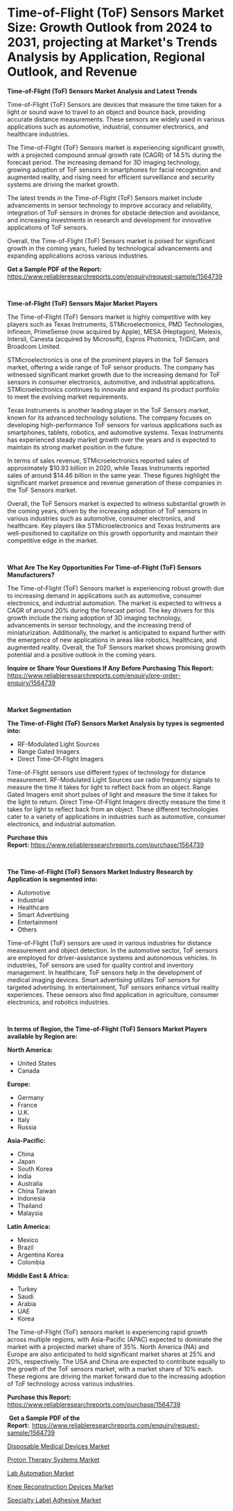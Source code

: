 <p><h1>Time-of-Flight (ToF) Sensors Market Size: Growth Outlook from 2024 to 2031, projecting at Market's Trends Analysis by Application, Regional Outlook, and Revenue</h1></p><p><strong>Time-of-Flight (ToF) Sensors Market Analysis and Latest Trends</strong></p>
<p><p>Time-of-Flight (ToF) Sensors are devices that measure the time taken for a light or sound wave to travel to an object and bounce back, providing accurate distance measurements. These sensors are widely used in various applications such as automotive, industrial, consumer electronics, and healthcare industries.</p><p>The Time-of-Flight (ToF) Sensors market is experiencing significant growth, with a projected compound annual growth rate (CAGR) of 14.5% during the forecast period. The increasing demand for 3D imaging technology, growing adoption of ToF sensors in smartphones for facial recognition and augmented reality, and rising need for efficient surveillance and security systems are driving the market growth.</p><p>The latest trends in the Time-of-Flight (ToF) Sensors market include advancements in sensor technology to improve accuracy and reliability, integration of ToF sensors in drones for obstacle detection and avoidance, and increasing investments in research and development for innovative applications of ToF sensors.</p><p>Overall, the Time-of-Flight (ToF) Sensors market is poised for significant growth in the coming years, fueled by technological advancements and expanding applications across various industries.</p></p>
<p><strong>Get a Sample PDF of the Report:&nbsp;</strong> <a href="https://www.reliableresearchreports.com/enquiry/request-sample/1564739">https://www.reliableresearchreports.com/enquiry/request-sample/1564739</a></p>
<p>&nbsp;</p>
<p><strong>Time-of-Flight (ToF) Sensors Major Market Players</strong></p>
<p><p>The Time-of-Flight (ToF) Sensors market is highly competitive with key players such as Texas Instruments, STMicroelectronics, PMD Technologies, Infineon, PrimeSense (now acquired by Apple), MESA (Heptagon), Melexis, Intersil, Canesta (acquired by Microsoft), Espros Photonics, TriDiCam, and Broadcom Limited.</p><p>STMicroelectronics is one of the prominent players in the ToF Sensors market, offering a wide range of ToF sensor products. The company has witnessed significant market growth due to the increasing demand for ToF sensors in consumer electronics, automotive, and industrial applications. STMicroelectronics continues to innovate and expand its product portfolio to meet the evolving market requirements.</p><p>Texas Instruments is another leading player in the ToF Sensors market, known for its advanced technology solutions. The company focuses on developing high-performance ToF sensors for various applications such as smartphones, tablets, robotics, and automotive systems. Texas Instruments has experienced steady market growth over the years and is expected to maintain its strong market position in the future.</p><p>In terms of sales revenue, STMicroelectronics reported sales of approximately $10.93 billion in 2020, while Texas Instruments reported sales of around $14.46 billion in the same year. These figures highlight the significant market presence and revenue generation of these companies in the ToF Sensors market.</p><p>Overall, the ToF Sensors market is expected to witness substantial growth in the coming years, driven by the increasing adoption of ToF sensors in various industries such as automotive, consumer electronics, and healthcare. Key players like STMicroelectronics and Texas Instruments are well-positioned to capitalize on this growth opportunity and maintain their competitive edge in the market.</p></p>
<p>&nbsp;</p>
<p><strong>What Are The Key Opportunities For Time-of-Flight (ToF) Sensors Manufacturers?</strong></p>
<p><p>The Time-of-Flight (ToF) Sensors market is experiencing robust growth due to increasing demand in applications such as automotive, consumer electronics, and industrial automation. The market is expected to witness a CAGR of around 20% during the forecast period. The key drivers for this growth include the rising adoption of 3D imaging technology, advancements in sensor technology, and the increasing trend of miniaturization. Additionally, the market is anticipated to expand further with the emergence of new applications in areas like robotics, healthcare, and augmented reality. Overall, the ToF Sensors market shows promising growth potential and a positive outlook in the coming years.</p></p>
<p><strong>Inquire or Share Your Questions If Any Before Purchasing This Report:</strong> <a href="https://www.reliableresearchreports.com/enquiry/pre-order-enquiry/1564739">https://www.reliableresearchreports.com/enquiry/pre-order-enquiry/1564739</a></p>
<p>&nbsp;</p>
<p><strong>Market Segmentation</strong></p>
<p><strong>The Time-of-Flight (ToF) Sensors Market Analysis by types is segmented into:</strong></p>
<p><ul><li>RF-Modulated Light Sources</li><li>Range Gated Imagers</li><li>Direct Time-Of-Flight Imagers</li></ul></p>
<p><p>Time-of-Flight sensors use different types of technology for distance measurement. RF-Modulated Light Sources use radio frequency signals to measure the time it takes for light to reflect back from an object. Range Gated Imagers emit short pulses of light and measure the time it takes for the light to return. Direct Time-Of-Flight Imagers directly measure the time it takes for light to reflect back from an object. These different technologies cater to a variety of applications in industries such as automotive, consumer electronics, and industrial automation.</p></p>
<p><strong>Purchase this Report:&nbsp;</strong><a href="https://www.reliableresearchreports.com/purchase/1564739">https://www.reliableresearchreports.com/purchase/1564739</a></p>
<p>&nbsp;</p>
<p><strong>The Time-of-Flight (ToF) Sensors Market Industry Research by Application is segmented into:</strong></p>
<p><ul><li>Automotive</li><li>Industrial</li><li>Healthcare</li><li>Smart Advertising</li><li>Entertainment</li><li>Others</li></ul></p>
<p><p>Time-of-Flight (ToF) sensors are used in various industries for distance measurement and object detection. In the automotive sector, ToF sensors are employed for driver-assistance systems and autonomous vehicles. In industries, ToF sensors are used for quality control and inventory management. In healthcare, ToF sensors help in the development of medical imaging devices. Smart advertising utilizes ToF sensors for targeted advertising. In entertainment, ToF sensors enhance virtual reality experiences. These sensors also find application in agriculture, consumer electronics, and robotics industries.</p></p>
<p>&nbsp;</p>
<p><strong>In terms of Region, the Time-of-Flight (ToF) Sensors Market Players available by Region are:</strong></p>
<p>
    <p> <strong> North America: </strong>
        <ul>
            <li>United States</li>
            <li>Canada</li>
        </ul>
        </p> 
    <p> <strong> Europe: </strong>
        <ul>
            <li>Germany</li>
            <li>France</li>
            <li>U.K.</li>
            <li>Italy</li>
            <li>Russia</li>
        </ul>
        </p> 
    <p> <strong> Asia-Pacific: </strong>
        <ul>
            <li>China</li>
            <li>Japan</li>
            <li>South Korea</li>
            <li>India</li>
            <li>Australia</li>
            <li>China Taiwan</li>
            <li>Indonesia</li>
            <li>Thailand</li>
            <li>Malaysia</li>
        </ul>
        </p> 
    <p> <strong> Latin America: </strong>
        <ul>
            <li>Mexico</li>
            <li>Brazil</li>
            <li>Argentina Korea</li>
            <li>Colombia</li>
        </ul>
        </p> 
    <p> <strong> Middle East & Africa: </strong>
        <ul>
            <li>Turkey</li>
            <li>Saudi</li>
            <li>Arabia</li>
            <li>UAE</li>
            <li>Korea</li>
        </ul>
    </p>
    </p>
<p><p>The Time-of-Flight (ToF) sensors market is experiencing rapid growth across multiple regions, with Asia-Pacific (APAC) expected to dominate the market with a projected market share of 35%. North America (NA) and Europe are also anticipated to hold significant market shares at 25% and 20%, respectively. The USA and China are expected to contribute equally to the growth of the ToF sensors market, with a market share of 10% each. These regions are driving the market forward due to the increasing adoption of ToF technology across various industries.</p></p>
<p><strong>Purchase this Report: </strong><a href="https://www.reliableresearchreports.com/purchase/1564739">https://www.reliableresearchreports.com/purchase/1564739</a></p>
<p>&nbsp;<strong>Get a Sample PDF of the Report:&nbsp;&nbsp;</strong><a href="https://www.reliableresearchreports.com/enquiry/request-sample/1564739">https://www.reliableresearchreports.com/enquiry/request-sample/1564739</a></p>
<p><strong></strong></p>
<p><p><a href="https://medium.com/@malcomw102036/disposable-medical-devices-market-research-report-its-history-and-forecast-2024-to-2031-66c8bab60627">Disposable Medical Devices Market</a></p><p><a href="https://medium.com/@malcomw102036/proton-therapy-systems-market-outlook-industry-overview-and-forecast-2024-to-2031-a91c57b5237c">Proton Therapy Systems Market</a></p><p><a href="https://medium.com/@peterm12562/lab-automation-market-outlook-industry-overview-and-forecast-2024-to-2031-fefc6962f58d">Lab Automation Market</a></p><p><a href="https://medium.com/@peterm12562/knee-reconstruction-devices-market-the-key-to-successful-business-strategy-forecast-till-2031-4baf80005bce">Knee Reconstruction Devices Market</a></p><p><a href="https://github.com/NorbertYates/Market-Research-Report-List-3/blob/main/specialty-label-adhesive-market.md">Specialty Label Adhesive Market</a></p></p>